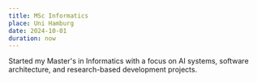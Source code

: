 ```yaml
---
title: MSc Informatics
place: Uni Hamburg
date: 2024-10-01
duration: now
---
```


Started my Master's in Informatics with a focus on AI systems, software architecture, and research-based development projects.